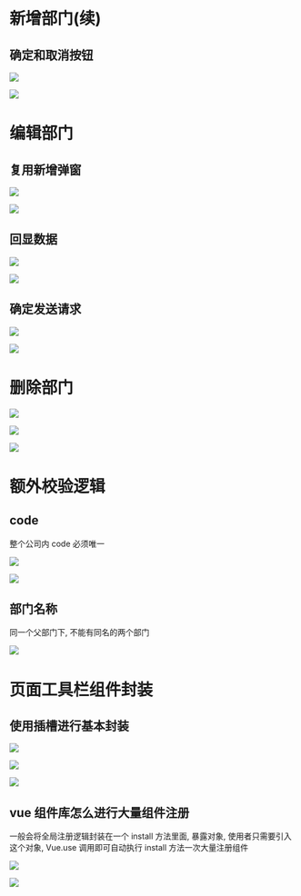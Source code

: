 # 新增部门(续)

## 确定和取消按钮

![](笔记.assets/2022-06-20-09-51-14-image.png)

![](笔记.assets/2022-06-20-09-51-23-image.png)

# 编辑部门

## 复用新增弹窗

![](笔记.assets/2022-06-20-10-11-07-image.png)

![](笔记.assets/2022-06-20-10-11-22-image.png)

## 回显数据

![](笔记.assets/2022-06-20-10-21-28-image.png)

![](笔记.assets/2022-06-20-10-22-14-image.png)

## 确定发送请求

![](笔记.assets/2022-06-20-10-48-34-image.png)

![](笔记.assets/2022-06-20-10-48-50-image.png)

# 删除部门

![](笔记.assets/2022-06-20-11-02-00-image.png)

![](笔记.assets/2022-06-20-11-02-27-image.png)

![](笔记.assets/2022-06-20-11-02-46-image.png)

# 额外校验逻辑

## code

整个公司内 code 必须唯一

![](笔记.assets/2022-06-20-11-56-50-image.png)

![](笔记.assets/2022-06-20-11-56-34-image.png)

## 部门名称

同一个父部门下, 不能有同名的两个部门

![](笔记.assets/2022-06-20-15-55-49-image.png)

# 页面工具栏组件封装

## 使用插槽进行基本封装

![](笔记.assets/2022-06-20-17-05-23-image.png)

![](笔记.assets/2022-06-20-17-05-30-image.png)

![](笔记.assets/2022-06-20-17-05-41-image.png)

## vue 组件库怎么进行大量组件注册

一般会将全局注册逻辑封装在一个 install 方法里面, 暴露对象, 使用者只需要引入这个对象, Vue.use 调用即可自动执行 install 方法一次大量注册组件

![](笔记.assets/2022-06-20-17-47-06-image.png)

![](笔记.assets/2022-06-20-17-47-24-image.png)


